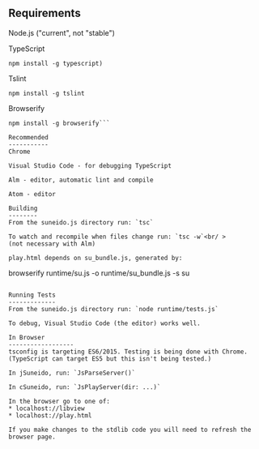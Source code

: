 Requirements
------------
Node.js ("current", not "stable")

TypeScript
```
npm install -g typescript)
```
Tslint
```
npm install -g tslint
```
Browserify
```
npm install -g browserify```

Recommended
-----------
Chrome

Visual Studio Code - for debugging TypeScript

Alm - editor, automatic lint and compile

Atom - editor

Building
--------
From the suneido.js directory run: `tsc`

To watch and recompile when files change run: `tsc -w`<br/ >
(not necessary with Alm)

play.html depends on su_bundle.js, generated by:
```
browserify runtime/su.js -o runtime/su_bundle.js -s su
```

Running Tests
-------------
From the suneido.js directory run: `node runtime/tests.js`

To debug, Visual Studio Code (the editor) works well.

In Browser
------------------
tsconfig is targeting ES6/2015. Testing is being done with Chrome. (TypeScript can target ES5 but this isn't being tested.)

In jSuneido, run: `JsParseServer()`

In cSuneido, run: `JsPlayServer(dir: ...)`

In the browser go to one of:
* localhost://libview
* localhost://play.html

If you make changes to the stdlib code you will need to refresh the browser page.
